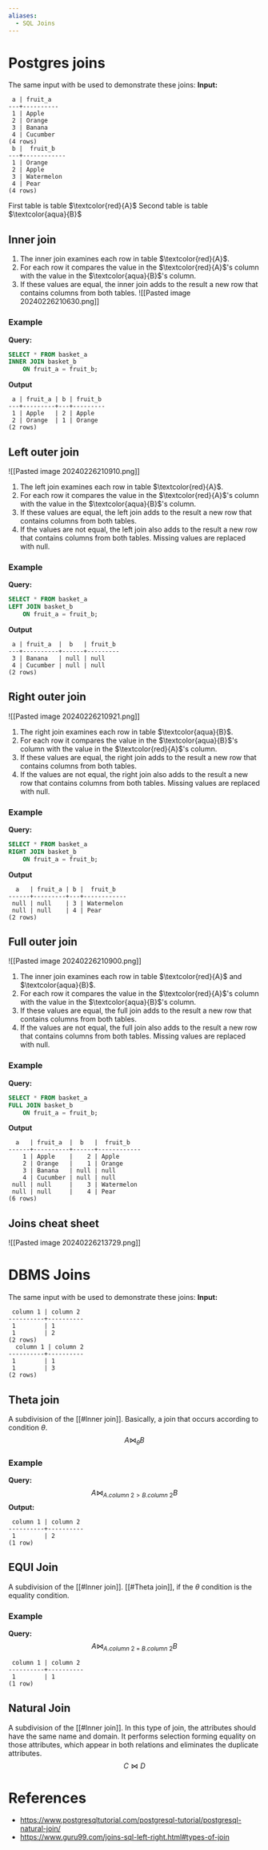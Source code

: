 ```yaml
---
aliases:
  - SQL Joins
---
```

# Postgres joins
The same input with be used to demonstrate these joins:
**Input:**
```
 a | fruit_a
---+----------
 1 | Apple
 2 | Orange
 3 | Banana
 4 | Cucumber
(4 rows)
 b |  fruit_b
---+------------
 1 | Orange
 2 | Apple
 3 | Watermelon
 4 | Pear
(4 rows)
```
First table is table $\textcolor{red}{A}$
Second table is table $\textcolor{aqua}{B}$
## Inner join
1. The inner join examines each row in table $\textcolor{red}{A}$.
2. For each row it compares the value in the $\textcolor{red}{A}$'s column with the value in the $\textcolor{aqua}{B}$'s column. 
3. If these values are equal, the inner join adds to the result a new row that contains columns from both tables.
![[Pasted image 20240226210630.png]]
### Example
**Query:**
```sql
SELECT * FROM basket_a
INNER JOIN basket_b
    ON fruit_a = fruit_b;
```
**Output**
```
 a | fruit_a | b | fruit_b
---+---------+---+---------
 1 | Apple   | 2 | Apple
 2 | Orange  | 1 | Orange
(2 rows)
``` 
## Left outer join
![[Pasted image 20240226210910.png]]
1. The left join examines each row in table $\textcolor{red}{A}$.
2. For each row it compares the value in the $\textcolor{red}{A}$'s column with the value in the $\textcolor{aqua}{B}$'s column. 
3. If these values are equal, the left join adds to the result a new row that contains columns from both tables.
4. If the values are not equal, the left join also adds to the result a new row that contains columns from both tables. Missing values are replaced with null.
### Example
**Query:**
```sql
SELECT * FROM basket_a
LEFT JOIN basket_b
	ON fruit_a = fruit_b;
```
**Output**
```
 a | fruit_a  |  b   | fruit_b
---+----------+------+---------
 3 | Banana   | null | null
 4 | Cucumber | null | null
(2 rows)
```

## Right outer join
![[Pasted image 20240226210921.png]]
1. The right join examines each row in table $\textcolor{aqua}{B}$.
2. For each row it compares the value in the $\textcolor{aqua}{B}$'s column with the value in the $\textcolor{red}{A}$'s column. 
3. If these values are equal, the right join adds to the result a new row that contains columns from both tables.
4. If the values are not equal, the right join also adds to the result a new row that contains columns from both tables. Missing values are replaced with null.
### Example
**Query:**
```sql
SELECT * FROM basket_a
RIGHT JOIN basket_b
	ON fruit_a = fruit_b;
```
**Output**
```
  a   | fruit_a | b |  fruit_b
------+---------+---+------------
 null | null    | 3 | Watermelon
 null | null    | 4 | Pear
(2 rows)
```
## Full outer join
![[Pasted image 20240226210900.png]]
1. The inner join examines each row in table $\textcolor{red}{A}$ and $\textcolor{aqua}{B}$.
2. For each row it compares the value in the $\textcolor{red}{A}$'s column with the value in the $\textcolor{aqua}{B}$'s column. 
3. If these values are equal, the full join adds to the result a new row that contains columns from both tables.
4. If the values are not equal, the full join also adds to the result a new row that contains columns from both tables. Missing values are replaced with null.
### Example
**Query:**
```sql
SELECT * FROM basket_a
FULL JOIN basket_b
	ON fruit_a = fruit_b;
```
**Output**
```
  a   | fruit_a  |  b   |  fruit_b
------+----------+------+------------
    1 | Apple    |    2 | Apple
    2 | Orange   |    1 | Orange
    3 | Banana   | null | null
    4 | Cucumber | null | null
 null | null     |    3 | Watermelon
 null | null     |    4 | Pear
(6 rows)
```
## Joins cheat sheet
![[Pasted image 20240226213729.png]]
# DBMS Joins
The same input with be used to demonstrate these joins:
**Input:**
```
 column 1 | column 2
----------+----------
 1        | 1
 1        | 2
(2 rows)
  column 1 | column 2
----------+----------
 1        | 1
 1        | 3
(2 rows)
```
## Theta join
A subdivision of the [[#Inner join]]. Basically, a join that occurs according to condition $\theta$.
$$
A \bowtie_{\theta} B
$$
### Example
**Query:**
$$
A \bowtie_{A.column\ 2 > B.column\ 2} B
$$
**Output:**
```
 column 1 | column 2
----------+----------
 1        | 2
(1 row)
```
## EQUI Join
A subdivision of the [[#Inner join]]. [[#Theta join]], if the $\theta$ condition is the equality condition.
### Example
**Query:**
$$
A \bowtie_{A.column\ 2\ =\ B.column\ 2} B
$$
```
 column 1 | column 2
----------+----------
 1        | 1
(1 row)
```
## Natural Join
A subdivision of the [[#Inner join]]. In this type of join, the attributes should have the same name and domain. It performs selection forming equality on those attributes, which appear in both relations and eliminates the duplicate attributes.
$$
C \bowtie D
$$
# References
- https://www.postgresqltutorial.com/postgresql-tutorial/postgresql-natural-join/
- https://www.guru99.com/joins-sql-left-right.html#types-of-join